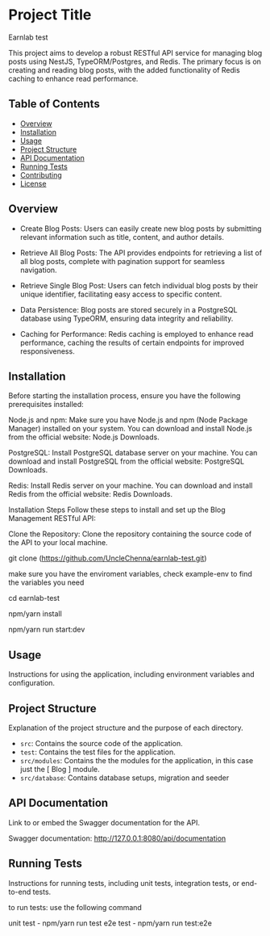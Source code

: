 # Project Title

Earnlab test

This project aims to develop a robust RESTful API service for managing blog posts using NestJS, TypeORM/Postgres, and Redis. The primary focus is on creating and reading blog posts, with the added functionality of Redis caching to enhance read performance.

## Table of Contents

- [Overview](#overview)
- [Installation](#installation)
- [Usage](#usage)
- [Project Structure](#project-structure)
- [API Documentation](#api-documentation)
- [Running Tests](#running-tests)
- [Contributing](#contributing)
- [License](#license)

## Overview

- Create Blog Posts: Users can easily create new blog posts by submitting relevant information such as title, content, and author details.

- Retrieve All Blog Posts: The API provides endpoints for retrieving a list of all blog posts, complete with pagination support for seamless navigation.

- Retrieve Single Blog Post: Users can fetch individual blog posts by their unique identifier, facilitating easy access to specific content.

- Data Persistence: Blog posts are stored securely in a PostgreSQL database using TypeORM, ensuring data integrity and reliability.

- Caching for Performance: Redis caching is employed to enhance read performance, caching the results of certain endpoints for improved responsiveness.

## Installation

Before starting the installation process, ensure you have the following prerequisites installed:

Node.js and npm: Make sure you have Node.js and npm (Node Package Manager) installed on your system. You can download and install Node.js from the official website: Node.js Downloads.

PostgreSQL: Install PostgreSQL database server on your machine. You can download and install PostgreSQL from the official website: PostgreSQL Downloads.

Redis: Install Redis server on your machine. You can download and install Redis from the official website: Redis Downloads.

Installation Steps
Follow these steps to install and set up the Blog Management RESTful API:

Clone the Repository: Clone the repository containing the source code of the API to your local machine.

git clone (https://github.com/UncleChenna/earnlab-test.git)

make sure you have the enviroment variables, check example-env to find the variables you need

cd earnlab-test

npm/yarn install

npm/yarn run start:dev

## Usage

Instructions for using the application, including environment variables and configuration.

## Project Structure

Explanation of the project structure and the purpose of each directory.

- `src`: Contains the source code of the application.
- `test`: Contains the test files for the application.
- `src/modules`: Contains the the modules for the application, in this case just the [ Blog ] module.
- `src/database`: Contains database setups, migration and seeder

## API Documentation

Link to or embed the Swagger documentation for the API.

Swagger documentation: http://127.0.0.1:8080/api/documentation

## Running Tests

Instructions for running tests, including unit tests, integration tests, or end-to-end tests.

to run tests: use the following command

unit test - npm/yarn run test
e2e test - npm/yarn run test:e2e
